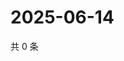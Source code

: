 # 2025-06-14

共 0 条

<!-- BEGIN ZHIHUVIDEO -->
<!-- 最后更新时间 Sat Jun 14 2025 20:19:25 GMT+0800 (China Standard Time) -->

<!-- END ZHIHUVIDEO -->
